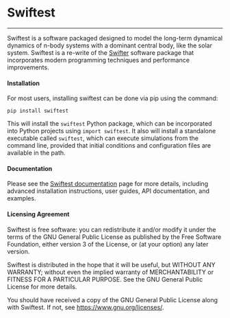 # Swiftest 

---
Swiftest is a software packaged designed to model the long-term dynamical dynamics of n-body systems with a dominant central body, 
like the solar system. Swiftest is a re-write of the [Swifter](https://www.boulder.swri.edu/swifter/) software package that 
incorporates modern programming techniques and performance improvements. 

#### Installation

For most users, installing swiftest can be done via pip using the command:

```
pip install swiftest
```

This will install the `swiftest` Python package, which can be incorporated into Python projects using `import swiftest`. It also will install a standalone executable called `swiftest`, which can execute simulations from the command line, provided that initial conditions and configuration files are available in the path. 

#### Documentation

Please see the [Swiftest documentation](https://swiftest.readthedocs.io/en/latest/) page for more details, including advanced installation instructions, user guides, API documentation, and examples.

#### Licensing Agreement

Swiftest is free software: you can redistribute it and/or modify it under the terms of the GNU General Public License as published by the Free Software Foundation, either version 3 of the License, or (at your option) any later version.

Swiftest is distributed in the hope that it will be useful, but WITHOUT ANY WARRANTY; without even the implied warranty of MERCHANTABILITY or FITNESS FOR A PARTICULAR PURPOSE. See the GNU General Public License for more details.

You should have received a copy of the GNU General Public License along with Swiftest. If not, see <https://www.gnu.org/licenses/>. 
